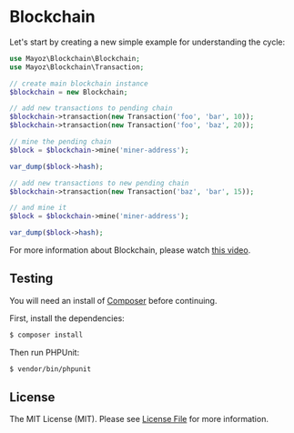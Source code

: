 # Blockchain

Let's start by creating a new simple example for understanding the cycle:

```php
use Mayoz\Blockchain\Blockchain;
use Mayoz\Blockchain\Transaction;

// create main blockchain instance
$blockchain = new Blockchain;

// add new transactions to pending chain
$blockchain->transaction(new Transaction('foo', 'bar', 10));
$blockchain->transaction(new Transaction('foo', 'baz', 20));

// mine the pending chain
$block = $blockchain->mine('miner-address');

var_dump($block->hash);

// add new transactions to new pending chain
$blockchain->transaction(new Transaction('baz', 'bar', 15));

// and mine it
$block = $blockchain->mine('miner-address');

var_dump($block->hash);
```

For more information about Blockchain, please watch [this video](https://www.youtube.com/watch?v=93E_GzvpMA0).

## Testing

You will need an install of [Composer](https://getcomposer.org/) before continuing.

First, install the dependencies:

```bash
$ composer install
```

Then run PHPUnit:

```bash
$ vendor/bin/phpunit
```

## License

The MIT License (MIT). Please see [License File](LICENSE.md) for more information.
